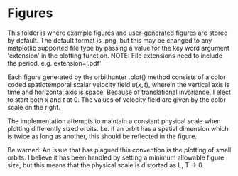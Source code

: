 # Figures

This folder is where example figures and user-generated figures are stored by default.
The default format is .png, but this may be changed to any matplotlib supported file
type by passing a value for the key word argument 'extension' in the plotting function.
NOTE: File extensions need to include the period. 
e.g. extension='.pdf'

Each figure generated by the orbithunter .plot() method consists of a color coded spatiotemporal
scalar velocity field $u(x,t)$, wherein the vertical axis is time and horizontal axis is space. Because
of translational invariance, I elect to start both $x$ and $t$ at 0. The values of velocity field
are given by the color scale on the right. 

The implementation attempts to maintain a constant physical scale when plotting differently
sized orbits. I.e. if an orbit has a spatial dimension which is twice as long as another, this
should be reflected in the figure. 

Be warned: 
An issue that has plagued this convention is the plotting of small orbits. I believe it
has been handled by setting a minimum allowable figure size, but this means that the physical scale
is distorted as L, T -> 0. 